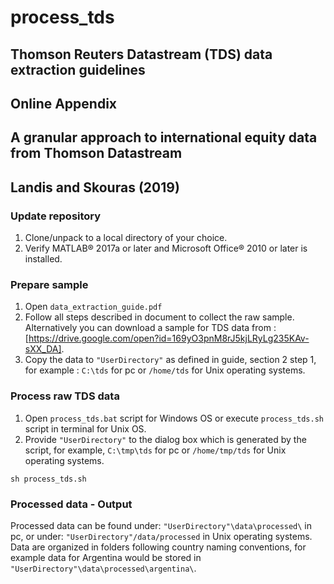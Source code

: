 # process_tds

## Thomson Reuters Datastream (TDS) data extraction guidelines 
## Online Appendix 
## A granular approach to international equity data from Thomson Datastream
## Landis and Skouras (2019)

### Update repository

1. Clone/unpack to a local directory of your choice. 
3. Verify MATLAB® 2017a or later and Microsoft Office® 2010 or later is installed. 

### Prepare sample 

1. Open `data_extraction_guide.pdf`
2. Follow all steps described in document to collect the raw sample. Alternatively you can download a sample for TDS data from : [https://drive.google.com/open?id=169yO3pnM8rJ5kjLRyLg235KAv-sXX_DA].
3. Copy the data to `"UserDirectory"` as defined in guide, section 2 step 1, for example : `C:\tds` for pc or `/home/tds` for Unix operating systems. 

### Process raw TDS data

1. Open `process_tds.bat` script for Windows OS or execute `process_tds.sh` script in terminal for Unix OS. 
2. Provide `"UserDirectory"` to the dialog box which is generated by the script, for example, `C:\tmp\tds` for pc or `/home/tmp/tds` for Unix operating systems. 
```
sh process_tds.sh
```
### Processed data - Output

Processed data can be found under: `"UserDirectory"\data\processed\` in pc, or under: `"UserDirectory"/data/processed` in Unix operating systems. 
   Data are organized in folders following country naming conventions, for example data for Argentina would be stored in `"UserDirectory"\data\processed\argentina\`.
